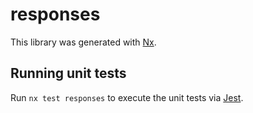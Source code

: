 # responses

This library was generated with [Nx](https://nx.dev).

## Running unit tests

Run `nx test responses` to execute the unit tests via [Jest](https://jestjs.io).

